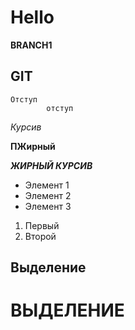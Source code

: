# Hello

**BRANCH1**

## GIT

    Отступ
            отступ
    
*Курсив*

**ПЖирный**

_**ЖИРНЫЙ КУРСИВ**_

* Элемент 1
* Элемент 2
* Элемент 3

1. Первый
2. Второй

Выделение
---------

ВЫДЕЛЕНИЕ
=========